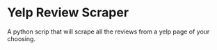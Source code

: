# Yelp Review Scraper
 A python scrip that will scrape all the reviews from a yelp page of your choosing.
